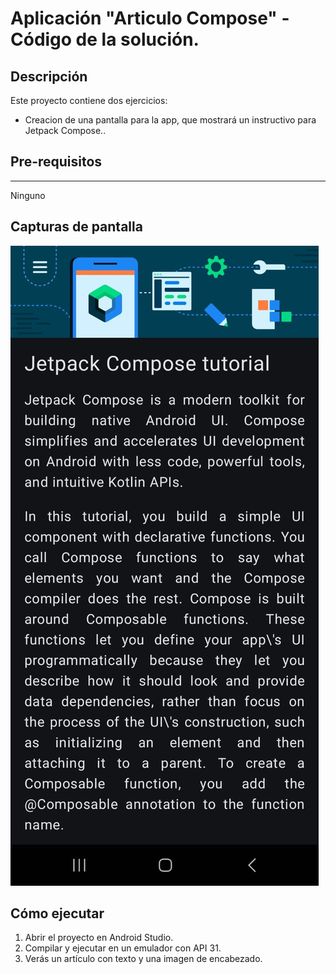 # Aplicación "Articulo Compose" - Código de la solución.

## Descripción

Este proyecto contiene dos ejercicios:
- Creacion de una pantalla para la app, que mostrará un instructivo para Jetpack Compose..
  
## Pre-requisitos
--------------
Ninguno 

## Capturas de pantalla

![Imagen con texto en pantalla](https://raw.githubusercontent.com/dannyredpy/ipdm-oto-2025-_-osvaldo_candia-_ejercicios-3-a/refs/heads/main/Image2.jpeg)

## Cómo ejecutar
1. Abrir el proyecto en Android Studio.
2. Compilar y ejecutar en un emulador con API 31.
3. Verás un artículo con texto y una imagen de encabezado.
